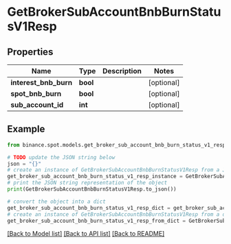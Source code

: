 # GetBrokerSubAccountBnbBurnStatusV1Resp


## Properties

Name | Type | Description | Notes
------------ | ------------- | ------------- | -------------
**interest_bnb_burn** | **bool** |  | [optional] 
**spot_bnb_burn** | **bool** |  | [optional] 
**sub_account_id** | **int** |  | [optional] 

## Example

```python
from binance.spot.models.get_broker_sub_account_bnb_burn_status_v1_resp import GetBrokerSubAccountBnbBurnStatusV1Resp

# TODO update the JSON string below
json = "{}"
# create an instance of GetBrokerSubAccountBnbBurnStatusV1Resp from a JSON string
get_broker_sub_account_bnb_burn_status_v1_resp_instance = GetBrokerSubAccountBnbBurnStatusV1Resp.from_json(json)
# print the JSON string representation of the object
print(GetBrokerSubAccountBnbBurnStatusV1Resp.to_json())

# convert the object into a dict
get_broker_sub_account_bnb_burn_status_v1_resp_dict = get_broker_sub_account_bnb_burn_status_v1_resp_instance.to_dict()
# create an instance of GetBrokerSubAccountBnbBurnStatusV1Resp from a dict
get_broker_sub_account_bnb_burn_status_v1_resp_from_dict = GetBrokerSubAccountBnbBurnStatusV1Resp.from_dict(get_broker_sub_account_bnb_burn_status_v1_resp_dict)
```
[[Back to Model list]](../README.md#documentation-for-models) [[Back to API list]](../README.md#documentation-for-api-endpoints) [[Back to README]](../README.md)


